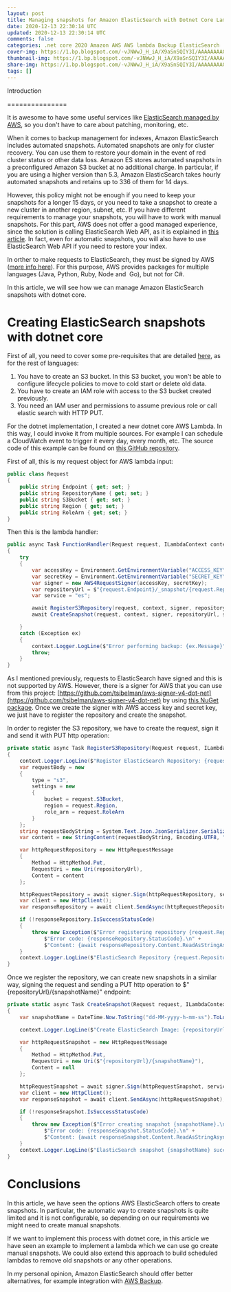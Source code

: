 ```yaml
---
layout: post
title: Managing snapshots for Amazon ElasticSearch with Dotnet Core Lambdas
date: 2020-12-13 22:30:14 UTC
updated: 2020-12-13 22:30:14 UTC
comments: false
categories: .net core 2020 Amazon AWS AWS lambda Backup ElasticSearch
cover-img: https://1.bp.blogspot.com/-vJNWwJ_H_iA/X9aSnSQIY3I/AAAAAAAAGZs/CidKLUKxeFkEYaxkCMlt_cmYgUuIVkHKgCLcBGAsYHQ/s1200/aws-elasticsearch-1200x487.jpg
thumbnail-img: https://1.bp.blogspot.com/-vJNWwJ_H_iA/X9aSnSQIY3I/AAAAAAAAGZs/CidKLUKxeFkEYaxkCMlt_cmYgUuIVkHKgCLcBGAsYHQ/s1200/aws-elasticsearch-1200x487.jpg
share-img: https://1.bp.blogspot.com/-vJNWwJ_H_iA/X9aSnSQIY3I/AAAAAAAAGZs/CidKLUKxeFkEYaxkCMlt_cmYgUuIVkHKgCLcBGAsYHQ/s1200/aws-elasticsearch-1200x487.jpg
tags: []
---
```


Introduction

===============

It is awesome to have some useful services like [ElasticSearch managed by AWS](https://aws.amazon.com/elasticsearch-service/), so you don't have to care about patching, monitoring, etc.

When it comes to backup management for indexes, Amazon ElasticSearch includes automated snapshots. Automated snapshots are only for cluster recovery. You can use them to restore your domain in the event of red cluster status or other data loss. Amazon ES stores automated snapshots in a preconfigured Amazon S3 bucket at no additional charge. In particular, if you are using a higher version than 5.3, Amazon ElasticSearch takes hourly automated snapshots and retains up to 336 of them for 14 days.

However, this policy might not be enough if you need to keep your snapshots for a longer 15 days, or you need to take a snapshot to create a new cluster in another region, subnet, etc. If you have different requirements to manage your snapshots, you will have to work with manual snapshots. For this part, AWS does not offer a good managed experience, since the solution is calling ElasticSearch Web API, as it is explained in [this article](https://docs.aws.amazon.com/elasticsearch-service/latest/developerguide/es-managedomains-snapshots.html#es-managedomains-snapshot-restore). In fact, even for automatic snapshots, you will also have to use ElasticSearch Web API if you need to restore your index.

In orther to make requests to ElasticSearch, they must be signed by AWS ([more info here](https://docs.aws.amazon.com/elasticsearch-service/latest/developerguide/es-request-signing.html)). For this purpose, AWS provides packages for multiple languages (Java, Python, Ruby, Node and  Go), but not for C#.

In this article, we will see how we can manage Amazon ElasticSearch snapshots with dotnet core.

# Creating ElasticSearch snapshots with dotnet core

First of all, you need to cover some pre-requisites that are detailed [here](https://docs.aws.amazon.com/elasticsearch-service/latest/developerguide/es-managedomains-snapshots.html#es-managedomains-snapshot-restore), as for the rest of languages:

1.  You have to create an S3 bucket. In this S3 bucket, you won't be able to configure lifecycle policies to move to cold start or delete old data.
2.  You have to create an IAM role with access to the S3 bucket created previously.
3.  You need an IAM user and permissions to assume previous role or call elastic search with HTTP PUT.

For the dotnet implementation, I created a new dotnet core AWS Lambda. In this way, I could invoke it from multiple sources. For example I can schedule a CloudWatch event to trigger it every day, every month, etc. The source code of this example can be found on [this GitHub repository](https://github.com/albertocorrales/ElasticSearchSnapshotsLambda).

First of all, this is my request object for AWS lambda input:

```csharp
public class Request
{
    public string Endpoint { get; set; }
    public string RepositoryName { get; set; }
    public string S3Bucket { get; set; }
    public string Region { get; set; }
    public string RoleArn { get; set; }
}
```

Then this is the lambda handler:

```csharp
public async Task FunctionHandler(Request request, ILambdaContext context)
{
    try
    {
        var accessKey = Environment.GetEnvironmentVariable("ACCESS_KEY");
        var secretKey = Environment.GetEnvironmentVariable("SECRET_KEY");
        var signer = new AWS4RequestSigner(accessKey, secretKey);
        var repositoryUrl = $"{request.Endpoint}/_snapshot/{request.RepositoryName}";
        var service = "es";

        await RegisterS3Repository(request, context, signer, repositoryUrl, service);
        await CreateSnapshot(request, context, signer, repositoryUrl, service);

    }
    catch (Exception ex)
    {
        context.Logger.LogLine($"Error performing backup: {ex.Message}");
        throw;
    }
}
```

As I mentioned previously, requests to ElasticSearch have signed and this is not supported by AWS. However, there is a signer for AWS that you can use from this project: [https://github.com/tsibelman/aws-signer-v4-dot-net](https://github.com/tsibelman/aws-signer-v4-dot-net) by using [this NuGet package](https://github.com/tsibelman/aws-signer-v4-dot-net). Once we create the signer with AWS access key and secret key, we just have to register the repository and create the snapshot.

In order to register the S3 repository, we have to create the request, sign it and send it with PUT http operation:

```csharp
private static async Task RegisterS3Repository(Request request, ILambdaContext context, AWS4RequestSigner signer, string repositoryUrl, string service)
{
    context.Logger.LogLine($"Register ElasticSearch Repository: {request.RepositoryName}");
    var requestBody = new
    {
        type = "s3",
        settings = new
        {
            bucket = request.S3Bucket,
            region = request.Region,
            role_arn = request.RoleArn
        }
    };
    string requestBodyString = System.Text.Json.JsonSerializer.Serialize(requestBody);
    var content = new StringContent(requestBodyString, Encoding.UTF8, "application/json");

    var httpRequestRepository = new HttpRequestMessage
    {
        Method = HttpMethod.Put,
        RequestUri = new Uri(repositoryUrl),
        Content = content
    };

    httpRequestRepository = await signer.Sign(httpRequestRepository, service, request.Region);
    var client = new HttpClient();
    var responseRepository = await client.SendAsync(httpRequestRepository);

    if (!responseRepository.IsSuccessStatusCode)
    {
        throw new Exception($"Error registering repository {request.RepositoryName}.\n" +
            $"Error code: {responseRepository.StatusCode}.\n" +
            $"Content: {await responseRepository.Content.ReadAsStringAsync()}");
    }
    context.Logger.LogLine($"ElasticSearch Repository {request.RepositoryName} successfully registered");
}
```

Once we register the repository, we can create new snapshots in a similar way, signing the request and sending a PUT http operation to $"{repositoryUrl}/{snapshotName}" endpoint:

```csharp
private static async Task CreateSnapshot(Request request, ILambdaContext context, AWS4RequestSigner signer, string repositoryUrl, string service)
{
    var snapshotName = DateTime.Now.ToString("dd-MM-yyyy-h-mm-ss").ToLower();

    context.Logger.LogLine($"Create ElasticSearch Image: {repositoryUrl}/{snapshotName}");

    var httpRequestSnapshot = new HttpRequestMessage
    {
        Method = HttpMethod.Put,
        RequestUri = new Uri($"{repositoryUrl}/{snapshotName}"),
        Content = null
    };

    httpRequestSnapshot = await signer.Sign(httpRequestSnapshot, service, request.Region);
    var client = new HttpClient();
    var responseSnapshot = await client.SendAsync(httpRequestSnapshot);

    if (!responseSnapshot.IsSuccessStatusCode)
    {
        throw new Exception($"Error creating snapshot {snapshotName}.\n" +
            $"Error code: {responseSnapshot.StatusCode}.\n" +
            $"Content: {await responseSnapshot.Content.ReadAsStringAsync()}");
    }
    context.Logger.LogLine($"ElasticSearch snapshot {snapshotName} successfully registered");
}
```

# Conclusions

In this article, we have seen the options AWS ElasticSearch offers to create snapshots. In particular, the automatic way to create snapshots is quite limited and it is not configurable, so depending on our requirements we might need to create manual snapshots.

If we want to implement this process with dotnet core, in this article we have seen an example to implement a lambda which we can use go create manual snapshots. We could also extend this approach to build scheduled lambdas to remove old snapshots or any other operations.

In my personal opinion, Amazon ElasticSearch should offer better alternatives, for example integration with [AWS Backup](https://aws.amazon.com/backup/).
